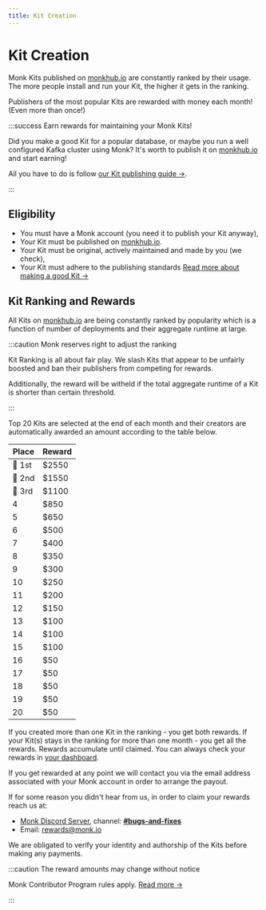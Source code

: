 ```yaml
---
title: Kit Creation
---
```


# Kit Creation

Monk Kits published on [monkhub.io](https://monkhub.io) are constantly ranked by their usage. The more people install and run your Kit, the higher it gets in the ranking. 

Publishers of the most popular Kits are rewarded with money each month! (Even more than once!)

:::success Earn rewards for maintaining your Monk Kits!

Did you make a good Kit for a popular database, or maybe you run a well configured Kafka cluster using Monk?
It's worth to publish it on [monkhub.io](https://monkhub.io) and start earning!

All you have to do is follow [our Kit publishing guide &#8594;](#).

:::

## Eligibility

- You must have a Monk account (you need it to publish your Kit anyway), 
- Your Kit must be published on [monkhub.io](https://monkhub.io).
- Your Kit must be original, actively maintained and made by you (we check),
- Your Kit must adhere to the publishing standards [Read more about making a good Kit &#8594;](#)

## Kit Ranking and Rewards 

All Kits on [monkhub.io](https://monkhub.io) are being constantly ranked by popularity which is a function of number of deployments and their aggregate runtime at large.

:::caution Monk reserves right to adjust the ranking

Kit Ranking is all about fair play. We slash Kits that appear to be unfairly boosted and ban their publishers from competing for rewards.

Additionally, the reward will be witheld if the total aggregate runtime of a Kit is shorter than certain threshold.

:::

Top 20 Kits are selected at the end of each month and their creators are automatically awarded an amount according to the table below.

| Place | Reward |
| ----- | ------ |
| 🥇 1st | $2550  |
| 🥈 2nd | $1550  |
| 🥉 3rd | $1100  |
| 4     | $850   |
| 5     | $650   |
| 6     | $500   |
| 7     | $400   |
| 8     | $350   |
| 9     | $300   |
| 10    | $250   |
| 11    | $200   |
| 12    | $150   |
| 13    | $100   |
| 14    | $100   |
| 15    | $100   |
| 16    | $50    |
| 17    | $50    |
| 18    | $50    |
| 19    | $50    |
| 20    | $50    |

If you created more than one Kit in the ranking - you get both rewards. If your Kit(s) stays in the ranking for more than one month - you get all the rewards. Rewards accumulate until claimed. You can always check your rewards in [your dashboard](#).

If you get rewarded at any point we will contact you via the email address associated with your Monk account in order to arrange the payout.

If for some reason you didn't hear from us, in order to claim your rewards reach us at:
- [Monk Discord Server](https://discord.gg/2YGryc5), channel: **[#bugs-and-fixes](https://discord.com/channels/760852235000348703/760855409992531998)**
- Email: [rewards@monk.io](mailto:rewards@monk.io)

We are obligated to verify your identity and authorship of the Kits before making any payments.

:::caution The reward amounts may change without notice

Monk Contributor Program rules apply. [Read more &#8594;](.)

:::




